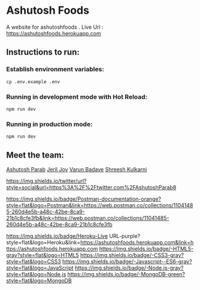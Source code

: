 # Ashutosh Foods
A website for ashutoshfoods .
Live Url : https://ashutoshfoods.herokuapp.com

## Instructions to run:

### Establish environment variables:
``` 
cp .env.example .env
```

### Running in development mode with Hot Reload:
```
npm run dev
```

### Running in production mode:
```
npm run dev
```


## Meet the team:
[Ashutosh Parab]()
[Jeril Joy](https://github.com/The-Maestro-JJ)
[Varun Badave](https://github.com/varun123H)
[Shreesh Kulkarni](https://github.com/sgkul2000)


https://img.shields.io/twitter/url?style=social&url=https%3A%2F%2Ftwitter.com%2FAshutoshParab8

https://img.shields.io/badge/Postman-documentation-orange?style=flat&logo=Postman&link=https://web.postman.co/collections/11041485-260d4e5b-a48c-42be-8ca9-21b1c8cfe3fb&link=https://web.postman.co/collections/11041485-260d4e5b-a48c-42be-8ca9-21b1c8cfe3fb

https://img.shields.io/badge/Heroku-Live URL-purple?style=flat&logo=Heroku&link=https://ashutoshfoods.herokuapp.com&link=https://ashutoshfoods.herokuapp.com
https://img.shields.io/badge/-HTML5-gray?style=flat&logo=HTML5
https://img.shields.io/badge/-CSS3-gray?style=flat&logo=CSS3
https://img.shields.io/badge/-Javascript--ES6-gray?style=flat&logo=JavaScript
https://img.shields.io/badge/-Node.js-gray?style=flat&logo=Node.js
https://img.shields.io/badge/-MongoDB-green?style=flat&logo=MongoDB
